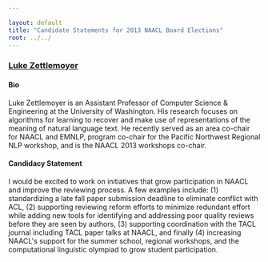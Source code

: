 ```yaml
---

layout: default
title: "Candidate Statements for 2013 NAACL Board Elections"
root: ../../
---
```


### [Luke Zettlemoyer](http://homes.cs.washington.edu/~lsz/)

#### Bio

Luke Zettlemoyer is an Assistant Professor of Computer Science & Engineering at the University of Washington. His research focuses on algorithms for learning to recover and make use of representations of the meaning of natural language text. He recently served as an area co-chair for NAACL and EMNLP, program co-chair for the Pacific Northwest Regional NLP workshop, and is the NAACL 2013 workshops co-chair.

#### Candidacy Statement

I would be excited to work on initiatives that grow participation in NAACL and improve the reviewing process. A few examples include: (1) standardizing a late fall paper submission deadline to eliminate conflict with ACL, (2) supporting reviewing reform efforts to minimize redundant effort while adding new tools for identifying and addressing poor quality reviews before they are seen by authors, (3) supporting coordination with the TACL journal including TACL paper talks at NAACL, and finally (4) increasing NAACL's support for the summer school, regional workshops, and the computational linguistic olympiad to grow student participation.
